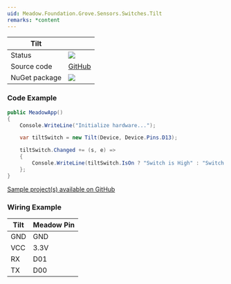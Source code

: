 ```yaml
---
uid: Meadow.Foundation.Grove.Sensors.Switches.Tilt
remarks: *content
---
```


| Tilt | |
|--------|--------|
| Status | <img src="https://img.shields.io/badge/Working-brightgreen"/> |
| Source code | [GitHub](https://github.com/WildernessLabs/Meadow.Foundation.Grove/tree/main/Source/Tilt) |
| NuGet package | <a href="https://www.nuget.org/packages/Meadow.Foundation.Grove.Sensors.Switches.Tilt/" target="_blank"><img src="https://img.shields.io/nuget/v/Meadow.Foundation.Grove.Sensors.Switches.Tilt.svg?label=Meadow.Foundation.Grove.Sensors.Switches.Tilt" /></a> |

### Code Example

```csharp
public MeadowApp()
{
    Console.WriteLine("Initialize hardware...");

    var tiltSwitch = new Tilt(Device, Device.Pins.D13);

    tiltSwitch.Changed += (s, e) =>
    {
        Console.WriteLine(tiltSwitch.IsOn ? "Switch is High" : "Switch is Low");
    };
}

```

[Sample project(s) available on GitHub](https://github.com/WildernessLabs/Meadow.Foundation.Grove/tree/main/Source/Tilt)

### Wiring Example

| Tilt | Meadow Pin |
|--------|------------|
| GND    | GND        |
| VCC    | 3.3V       |
| RX     | D01        |
| TX     | D00        |
















